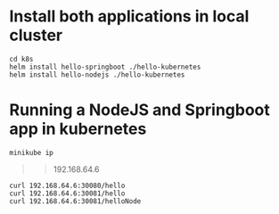 # Install both applications in local cluster
```
cd k8s
helm install hello-springboot ./hello-kubernetes
helm install hello-nodejs ./hello-kubernetes
```

# Running a NodeJS and Springboot app in kubernetes
`minikube ip`
>>192.168.64.6

```
curl 192.168.64.6:30080/hello
curl 192.168.64.6:30081/hello
curl 192.168.64.6:30081/helloNode
```